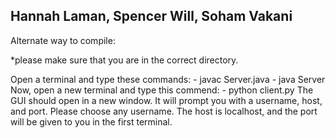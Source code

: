 ## Hannah Laman, Spencer Will, Soham Vakani

<p> Alternate way to compile:
</p>
<p>*please make sure that you are in the correct directory.
</p>
<p>Open a terminal and type these commands:
- javac Server.java
- java Server
Now, open a new terminal and type this commend:
- python client.py
The GUI should open in a new window. It will prompt you with a username, host, and port. Please choose any username. The host is localhost, and the port will be given to you in the first terminal. 
</p>
